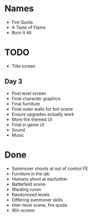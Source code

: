 # Names
- Fire Quota
- A Taste of Flame
- Burn It All

# TODO
- Title screen

## Day 3
- Post level screen
- Final character graphics
- Final furniture
- Final outer walls for fort scene
- Ensure upgrades actually work
- More fire themed UI
- Final in game UI
- Sound
- Music

# Done
- Summoner shoots at out of control FE
- Furniture in the lab
- Humans shoot at eachother
- Battlefield scene
- Warding runes
- Randomized levels
- Differing summoner skills
- Inter-level scene, fire quota
- Win screen
